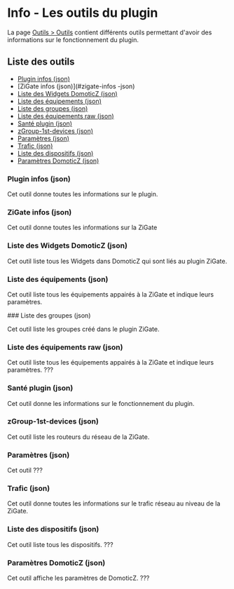 # Info - Les outils du plugin

La page [Outils > Outils](WebUI_Outils.md#outils) contient différents outils permettant d'avoir des informations sur le fonctionnement du plugin.

## Liste des outils

* [Plugin infos (json)](#plugin-infos-json)
* [ZiGate infos (json)](#zigate-infos -json)
* [Liste des Widgets DomoticZ (json)](#liste-des-widgets-domoticz-json)
* [Liste des équipements (json)](#liste-des-equipements-json)
* [Liste des groupes (json)](#liste-des-groupes-json)
* [Liste des équipements raw (json)](#liste-des-equipements-raw-json)
* [Santé plugin (json)](#sante-plugin-json)
* [zGroup-1st-devices (json)](#zgroup-1st-devices-json)
* [Paramètres (json)](#parametres-json)
* [Trafic (json)](#trafic-json)
* [Liste des dispositifs (json)](#liste-des-dispositifs-json)
* [Paramètres DomoticZ (json)](#parametres-domoticz-json)

### Plugin infos (json)

Cet outil donne toutes les informations sur le plugin.

### ZiGate infos (json)

Cet outil donne toutes les informations sur la ZiGate

### Liste des Widgets DomoticZ (json)

Cet outil liste tous les Widgets dans DomoticZ qui sont liés au plugin ZiGate.

### Liste des équipements (json)

Cet outil liste tous les équipements appairés à la ZiGate et indique leurs paramètres.

### Liste des groupes (json)

Cet outil liste les groupes créé dans le plugin ZiGate.

### Liste des équipements raw (json)

Cet outil liste tous les équipements appairés à la ZiGate et indique leurs paramètres. ???

### Santé plugin (json)

Cet outil donne les informations sur le fonctionnement du plugin.

### zGroup-1st-devices (json)

Cet outil liste les routeurs du réseau de la ZiGate.

### Paramètres (json)

Cet outil ???

### Trafic (json)

Cet outil donne toutes les informations sur le trafic réseau au niveau de la ZiGate.

### Liste des dispositifs (json)

Cet outil liste tous les dispositifs. ???

### Paramètres DomoticZ (json)

Cet outil affiche les paramètres de DomoticZ. ???
